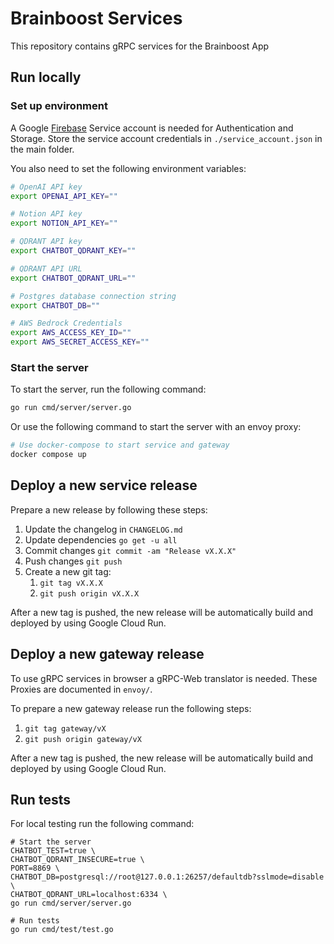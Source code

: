 # Brainboost Services

This repository contains gRPC services for the Brainboost App

## Run locally

### Set up environment

A Google [Firebase](https://firebase.google.com/) Service account is needed for Authentication and Storage.
Store the service account credentials in `./service_account.json` in the main folder.

You also need to set the following environment variables:

```bash
# OpenAI API key
export OPENAI_API_KEY=""

# Notion API key
export NOTION_API_KEY=""

# QDRANT API key
export CHATBOT_QDRANT_KEY=""

# QDRANT API URL
export CHATBOT_QDRANT_URL=""

# Postgres database connection string
export CHATBOT_DB=""

# AWS Bedrock Credentials
export AWS_ACCESS_KEY_ID=""
export AWS_SECRET_ACCESS_KEY=""
```

### Start the server

To start the server, run the following command:

```bash
go run cmd/server/server.go
```

Or use the following command to start the server with an envoy proxy:

```bash
# Use docker-compose to start service and gateway
docker compose up
```

## Deploy a new service release

Prepare a new release by following these steps:

1. Update the changelog in `CHANGELOG.md`
2. Update dependencies `go get -u all`
3. Commit changes `git commit -am "Release vX.X.X"`
4. Push changes `git push`
5. Create a new git tag:
    1. `git tag vX.X.X`
    2. `git push origin vX.X.X`

After a new tag is pushed, the new release will be automatically build and deployed by using Google Cloud Run.

## Deploy a new gateway release

To use gRPC services in browser a gRPC-Web translator is needed. These Proxies are documented in `envoy/`.

To prepare a new gateway release run the following steps:

1. `git tag gateway/vX`
2. `git push origin gateway/vX`

After a new tag is pushed, the new release will be automatically build and deployed by using Google Cloud Run.

## Run tests

For local testing run the following command:

```shell
# Start the server
CHATBOT_TEST=true \
CHATBOT_QDRANT_INSECURE=true \
PORT=8869 \
CHATBOT_DB=postgresql://root@127.0.0.1:26257/defaultdb?sslmode=disable \
CHATBOT_QDRANT_URL=localhost:6334 \
go run cmd/server/server.go

# Run tests
go run cmd/test/test.go
```